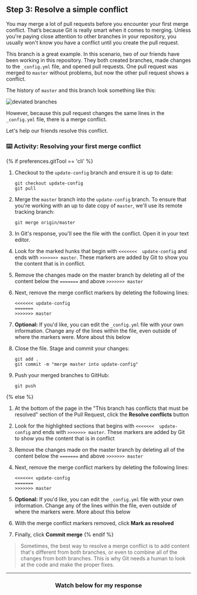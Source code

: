 ## Step 3: Resolve a simple conflict

You may merge a lot of pull requests before you encounter your first merge conflict. That’s because Git is really smart when it comes to merging. Unless you're paying close attention to other branches in your repository, you usually won't know you have a conflict until you create the pull request.

This branch is a great example. In this scenario, two of our friends have been working in this repository. They both created branches, made changes to the `_config.yml` file, and opened pull requests. One pull request was merged to `master` without problems, but now the other pull request shows a conflict.

The history of `master` and this branch look something like this:

![deviated branches](https://user-images.githubusercontent.com/13326548/36703493-b8f4d5ee-1b10-11e8-9f95-4ec9993fe704.png)

However, because this pull request changes the same lines in the `_config.yml` file, there is a merge conflict. 

Let's help our friends resolve this conflict.

### :keyboard: Activity: Resolving your first merge conflict


{% if preferences.gitTool == 'cli' %}
1. Checkout to the `update-config` branch and ensure it is up to date:
    ```shell
    git checkout update-config
    git pull
    ```
1. Merge the `master` branch into the `update-config` branch. To ensure that you're working with an up to date copy of `master`, we'll use its remote tracking branch:
    ```shell
    git merge origin/master
    ```
1. In Git's response, you'll see the file with the conflict. Open it in your text editor.
1. Look for the marked hunks that begin with  `<<<<<<<  update-config` and ends with `>>>>>>> master`. These markers are added by Git to show you the content that is in conflict.
1. Remove the changes made on the master branch by deleting all of the content below the `=======` and above `>>>>>>> master`
1. Next, remove the merge conflict markers by deleting the following lines:

       <<<<<<< update-config
       =======
       >>>>>>> master

1. **Optional:** If you'd like, you can edit the `_config.yml` file with your own information. Change any of the lines within the file, even outside of where the markers were. More about this below
1. Close the file. Stage and commit your changes:
    ```shell
    git add .
    git commit -m "merge master into update-config"
    ```
1. Push your merged branches to GitHub:
    ```shell
    git push
    ```
{% else %}
1. At the bottom of the page in the "This branch has conflicts that must be resolved" section of the Pull Request, click the **Resolve conflicts** button
1. Look for the highlighted sections that begins with  `<<<<<<<  update-config` and ends with `>>>>>>> master`. These markers are added by Git to show you the content that is in conflict
1. Remove the changes made on the master branch by deleting all of the content below the `=======` and above `>>>>>>> master`
1. Next, remove the merge conflict markers by deleting the following lines:

       <<<<<<< update-config
       =======
       >>>>>>> master

1. **Optional:** If you'd like, you can edit the `_config.yml` file with your own information. Change any of the lines within the file, even outside of where the markers were. More about this below
1. With the merge conflict markers removed, click **Mark as resolved**
1. Finally, click **Commit merge**
{% endif %}

> Sometimes, the best way to resolve a merge conflict is to add content that's different from both branches, or even to combine all of the changes from both branches. This is why Git needs a human to look at the code and make the proper fixes.

<hr>
<h3 align="center">Watch below for my response</h3>
